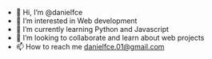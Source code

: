 - 👋 Hi, I’m @danielfce
- 👀 I’m interested in Web development
- 🌱 I’m currently learning Python and Javascript
- 💞️ I’m looking to collaborate and learn about web projects
- 📫 How to reach me danielfce.01@gmail.com
